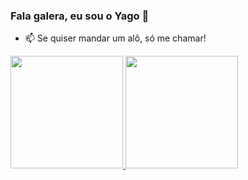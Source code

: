 ### Fala galera, eu sou o Yago 👋


- 📫 Se quiser mandar um alô, só me chamar!

<div>
  <a href="https://github.com/yagofellipe">
    <img loading="lazy" height="180em" src="https://github-readme-stats.vercel.app/api/top-langs/?username=yagofellipe&layout=compact&langs_count=7&theme=blueberry"/>
    <img loading="lazy" height="180em" src="https://github-readme-stats.vercel.app/api?username=yagofellipe&show_icons=true&theme=blueberry&include_all_commits=true&count_private=true"/>
  </a>
</div>
